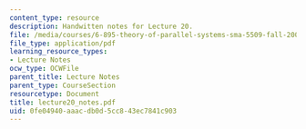 ```yaml
---
content_type: resource
description: Handwitten notes for Lecture 20.
file: /media/courses/6-895-theory-of-parallel-systems-sma-5509-fall-2003/0fe04940aaacdb0d5cc843ec7841c903_lecture20_notes.pdf
file_type: application/pdf
learning_resource_types:
- Lecture Notes
ocw_type: OCWFile
parent_title: Lecture Notes
parent_type: CourseSection
resourcetype: Document
title: lecture20_notes.pdf
uid: 0fe04940-aaac-db0d-5cc8-43ec7841c903
---
```

